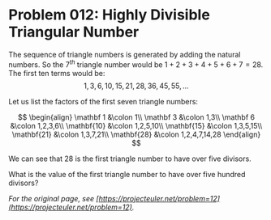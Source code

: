 # Problem 012: Highly Divisible Triangular Number

The sequence of triangle numbers is generated by adding the natural numbers. So the $7^{th}$ triangle number would be $1 + 2 + 3 + 4 + 5 + 6 + 7 = 28$. The first ten terms would be:
$$1, 3, 6, 10, 15, 21, 28, 36, 45, 55, \dots$$

Let us list the factors of the first seven triangle numbers:

$$
\begin{align}
\mathbf 1 &\colon 1\\
\mathbf 3 &\colon 1,3\\
\mathbf 6 &\colon 1,2,3,6\\
\mathbf{10} &\colon 1,2,5,10\\
\mathbf{15} &\colon 1,3,5,15\\
\mathbf{21} &\colon 1,3,7,21\\
\mathbf{28} &\colon 1,2,4,7,14,28
\end{align}
$$

We can see that $28$ is the first triangle number to have over five divisors.

What is the value of the first triangle number to have over five hundred divisors?

*For the original page, see [https://projecteuler.net/problem=12](https://projecteuler.net/problem=12).*

